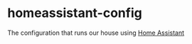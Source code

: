 # homeassistant-config
The configuration that runs our house using [Home Assistant](https://www.home-assistant.io/)